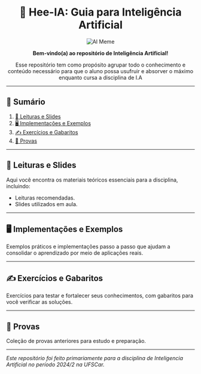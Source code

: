 <div align="center">

# 🤖 Hee-IA: Guia para Inteligência Artificial  

![AI Meme](https://datasciencedojo.com/wp-content/uploads/AI-meme-3.png)

**Bem-vindo(a) ao repositório de Inteligência Artificial!**  


Esse repositório tem como propósito agrupar todo o conhecimento e conteúdo necessário
para que o aluno possa usufruir e absorver o máximo enquanto cursa a disciplina de I.A

</div>

---

## 📑 Sumário  

1. [📘 Leituras e Slides](#-leituras-e-slides)  
2. [🖥️ Implementações e Exemplos](#%EF%B8%8F-implementações-e-exemplos)  
3. [✍️ Exercícios e Gabaritos](#️-exercícios-e-gabaritos)  
4. [📝 Provas](#-provas)  

---

## 📘 Leituras e Slides  

Aqui você encontra os materiais teóricos essenciais para a disciplina, incluindo:  
- Leituras recomendadas.  
- Slides utilizados em aula.

---

## 🖥️ Implementações e Exemplos  

Exemplos práticos e implementações passo a passo que ajudam a consolidar o aprendizado por meio de aplicações reais.  

---

## ✍️ Exercícios e Gabaritos  

Exercícios para testar e fortalecer seus conhecimentos, com gabaritos para você verificar as soluções.  

---

## 📝 Provas  

Coleção de provas anteriores para estudo e preparação.  

---

*Este repositório foi feito primariamente para a disciplina de Inteligencia Artificial no período 2024/2 na UFSCar.*
